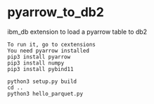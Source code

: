 # pyarrow_to_db2
ibm_db extension to load a pyarrow table to db2
```
To run it, go to cextensions
You need pyarrow installed
pip3 install pyarrow
pip3 install numpy
pip3 install pybind11

python3 setup.py build
cd ..
python3 hello_parquet.py
```



